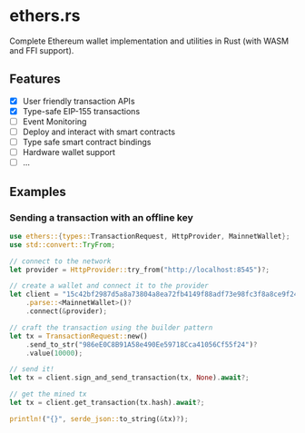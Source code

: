 # ethers.rs

Complete Ethereum wallet implementation and utilities in Rust (with WASM and FFI support).

## Features

- [x] User friendly transaction APIs
- [x] Type-safe EIP-155 transactions
- [ ] Event Monitoring
- [ ] Deploy and interact with smart contracts
- [ ] Type safe smart contract bindings
- [ ] Hardware wallet support
- [ ] ...

## Examples

### Sending a transaction with an offline key

```rust
use ethers::{types::TransactionRequest, HttpProvider, MainnetWallet};
use std::convert::TryFrom;

// connect to the network
let provider = HttpProvider::try_from("http://localhost:8545")?;

// create a wallet and connect it to the provider
let client = "15c42bf2987d5a8a73804a8ea72fb4149f88adf73e98fc3f8a8ce9f24fcb7774"
    .parse::<MainnetWallet>()?
    .connect(&provider);

// craft the transaction using the builder pattern
let tx = TransactionRequest::new()
    .send_to_str("986eE0C8B91A58e490Ee59718Cca41056Cf55f24")?
    .value(10000);

// send it!
let tx = client.sign_and_send_transaction(tx, None).await?;

// get the mined tx
let tx = client.get_transaction(tx.hash).await?;

println!("{}", serde_json::to_string(&tx)?);
```
